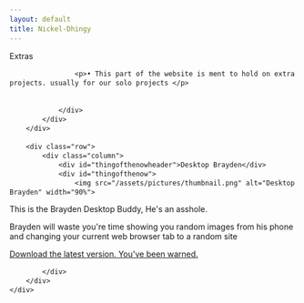 ```yaml
---
layout: default
title: Nickel-Dhingy
---
```



<div id="container">
   <div class="row">
            <div class="column full-width">
                <div id="sutitle">Extras</div>
                <div id="sucontent">
                    
                    <p>• This part of the website is ment to hold on extra projects. usually for our solo projects </p>
                    
                    
                </div>
            </div>
        </div> 
    
        <div class="row">
            <div class="column">
                <div id="thingofthenowheader">Desktop Brayden</div>
                <div id="thingofthenow">
                    <img src="/assets/pictures/thumbnail.png" alt="Desktop Brayden" width="90%">
<p>This is the Brayden Desktop Buddy, He's an asshole.</p>
<p>Brayden will waste you're time showing you random images from his phone and changing your current web browser tab to a random site</p>
<a href="/braydendesktop/DesktopBrayden_DevBuild1.zip" download> Download the latest version. You've been warned. </a>
</div>



            </div>
        </div>
    </div>
